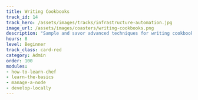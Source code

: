 ```yaml
---
title: Writing Cookbooks
track_id: 14
track_hero: /assets/images/tracks/infrastructure-automation.jpg
image_url: /assets/images/coasters/writing-cookbooks.png
description: "Sample and savor advanced techniques for writing cookbooks, including how to turn scripts into recipes. Get familiar with common patterns used in cookbooks, as well as how to use notifications, helper methods and data bags. "
hours: 8
level: Beginner
track_class: card-red
category: Admin
order: 100
modules:
- how-to-learn-chef
- learn-the-basics
- manage-a-node
- develop-locally
---
```

